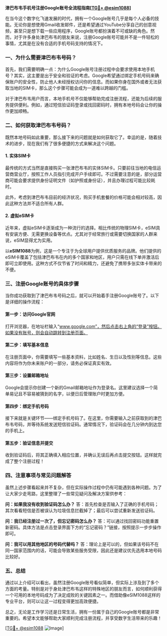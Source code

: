 **津巴布韦手机号注册Google账号全流程指南[[TG💪+ @esim1088](https://t.me/s/esim1088)]**

在当今这个数字化飞速发展的时代，拥有一个Google账号几乎是每个人必备的技能。无论你是想使用Gmail收发邮件，还是希望通过YouTube分享自己的创意视频，甚至只是想下载一些应用程序，Google账号都扮演着不可或缺的角色。然而，对于许多身处津巴布韦的朋友来说，注册Google账号可能并不是一件轻松的事情，尤其是在没有合适的手机号码支持的情况下。

### 一、为什么需要津巴布韦号码？

首先，我们需要明确一点：为什么Google账号注册过程中会要求使用本地手机号？其实，这主要是出于安全和验证的考虑。Google希望通过绑定手机号码来确保账户的安全性，防止他人未经授权访问你的信息。而如果你身在国外或者无法获取当地的SIM卡，那么这个步骤可能会成为一道难以跨越的门槛。

对于津巴布韦用户而言，本地手机号不仅能够帮助完成注册流程，还能为后续的服务提供便利。例如，通过短信验证码登录或找回密码时，拥有本地号码会让你的操作更加顺畅。

### 二、如何获取津巴布韦号码？

既然本地号码如此重要，那么接下来的问题就是如何获取它了。幸运的是，随着技术的进步，现在我们有了很多便捷的方式来解决这个问题。

#### 1. 实体SIM卡

最传统的方式当然是直接购买一张津巴布韦的实体SIM卡。只要前往当地的电信运营商营业厅，按照工作人员指引完成开户手续即可。不过需要注意的是，部分运营商可能会要求提供身份证明文件（如护照或身份证），并且办理过程可能比较耗时。

此外，考虑到津巴布韦目前的经济状况，购买手机套餐的价格可能会相对较高，因此这种方法并不适合所有人群。

#### 2. 虚拟eSIM卡

近年来，虚拟eSIM卡逐渐成为一种流行的选择。相比传统的物理SIM卡，eSIM具有安装方便、无需更换设备等优点。尤其对于经常旅行或需要切换国家的人群来说，eSIM显得尤为实用。

以**eSIM1088**为例，这是一个专注于为全球用户提供优质服务的品牌。他们提供的eSIM卡覆盖了包括津巴布韦在内的多个国家和地区，用户只需在线下单并激活后即可立即使用。这种方式不仅节省了时间和精力，还避免了携带多张实体卡带来的不便。

### 三、注册Google账号的具体步骤

当你成功获取到了津巴布韦号码之后，就可以开始着手注册Google账号了。以下是详细的操作流程：

#### 第一步：访问Google官网

打开浏览器，在地址栏输入“www.google.com”，然后点击右上角的“登录”按钮。如果没有账号，则会自动跳转到注册页面。

#### 第二步：填写基本信息

在注册页面中，你需要填写一些基本资料，比如姓名、生日以及性别等信息。这些内容将作为你未来账户的一部分，请务必保证真实有效。

#### 第三步：设置邮箱地址

Google会提示你创建一个新的Gmail邮箱地址作为登录名。这里建议选择一个简单易记且不容易被猜到的名字，以便日后管理账户时更加方便。

#### 第四步：绑定手机号码

接下来就是关键环节——绑定手机号码了。在这里，你需要输入之前获取到的津巴布韦号码，并等待系统发送短信验证码。通常情况下，验证码会在几分钟内到达您的手机上。

#### 第五步：验证信息并提交

收到验证码后，将其正确填入相应位置，并确认无误后再点击提交按钮。这样就完成了整个注册过程！

### 四、注意事项与常见问题解答

虽然上述步骤看起来并不复杂，但在实际操作过程中仍有可能遇到各种问题。为了让大家少走弯路，这里整理了一些常见疑问及解决方案供参考：

**问：如果我没有收到验证码怎么办？**
答：首先检查是否输入了正确的手机号码；其次看看短信是否被误认为垃圾信息拦截掉了；最后可以尝试重新发送验证码。

**问：我已经注册过一次了，但忘记密码怎么办？**
答：可以通过找回密码功能重置新密码。具体方法是点击登录界面下方的“忘记密码？”链接，按照提示一步步操作即可。

**问：我可以用其他地区的号码代替吗？**
答：理论上是可以的，但如果该号码不在同一国家范围内的话，可能会导致某些服务受限，因此还是建议优先选用本地号码比较好。

### 五、总结

通过以上介绍可以看出，虽然注册Google账号看似简单，但实际上涉及到了多个方面的考量。特别是对于身处津巴布韦这样的特殊地区的朋友而言，如何顺利获得一个可用的本地号码成为了决定成败的关键因素之一。而借助像eSIM1088这样的专业平台，则可以让这一过程变得更加高效便捷。

总之，无论是工作学习还是日常生活，拥有一份属于自己的Google账号都是非常重要的。希望本文能够帮助大家顺利完成注册流程，并享受数字生活带来的乐趣！

[[TG💪+ @esim1088](https://t.me/s/esim1088) ![Image](https://i.postimg.cc/4NQfJmqS/Snipaste-2025-05-13-00-14-12.png)]